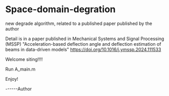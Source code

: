 # Space-domain-degration
new degrade algorithm, related to a published paper published by the author

Detail is in a paper published in Mechanical Systems and Signal Processing (MSSP)
"Acceleration-based deflection angle and deflection estimation of beams in data-driven models"
https://doi.org/10.1016/j.ymssp.2024.111533

Welcome siting!!!!

Run A_main.m

Enjoy!

------Author
